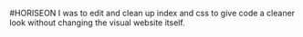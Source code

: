 #HORISEON
I was to edit and clean up index and css to give code a cleaner look without changing the visual website itself.
